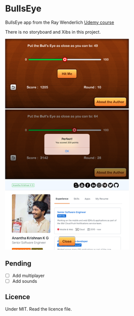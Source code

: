# BullsEye

 BullsEye app from the Ray Wenderlich [Udemy course](https://www.udemy.com/ios-12-and-swift-4-for-beginners-200-hands-on-tutorials/)

 There is no storyboard and Xibs in this project.

 <img width="400" src="./Assets/IMG_1.PNG">
 <img width="400" src="./Assets/IMG_2.PNG">
 <img width="400" src="./Assets/IMG_3.PNG">


## Pending
- [ ] Add multiplayer
- [ ] Add sounds

## Licence
 Under MIT. Read the licence file.